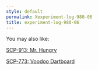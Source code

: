 ```yaml
---
style: default
permalink: Xexperiment-log-980-06
title: experiment-log-980-06
---
```

You may also like:

[SCP-913: Mr. Hungry](http://scp-wiki.net/scp-913)

[SCP-773: Voodoo Dartboard](http://scp-wiki.net/scp-773)
